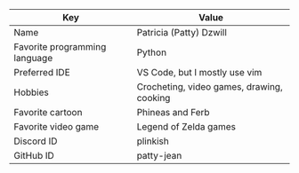 |Key|Value|
|--|--|
|Name|Patricia (Patty) Dzwill|
|Favorite programming language|Python|
|Preferred IDE|VS Code, but I mostly use vim|
|Hobbies|Crocheting, video games, drawing, cooking|
|Favorite cartoon|Phineas and Ferb|
|Favorite video game|Legend of Zelda games|
|Discord ID|plinkish|
|GitHub ID|patty-jean|
